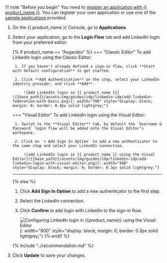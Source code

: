 !!! note "Before you begin"
    You need to [register an application with {{ product_name }}]({{base_path}}/guides/applications/). You can register your own application or use one of the [sample applications]({{base_path}}/get-started/try-samples/) provided.

1. On the {{ product_name }} Console, go to **Applications**.
2. Select your application, go to the **Login Flow** tab and add LinkedIn login from your preferred editor:

    {% if product_name == "Asgardeo" %}
    === "Classic Editor"
        To add LinkedIn login using the Classic Editor:

        1. If you haven't already defined a sign-in flow, click **Start with Default configuration** to get started.
    
        2. Click **Add Authentication** on the step, select your LinkedIn identity provider, and click **Add**.

            ![Add LinkedIn login in {{ product_name }}]({{base_path}}/assets/img/guides/idp/linkedin-idp/add-linkedin-federation-with-basic.png){: width="700" style="display: block; margin: 0; border: 0.3px solid lightgrey;"}

    === "Visual Editor"
        To add LinkedIn login using the Visual Editor:

        1. Switch to the **Visual Editor** tab, by default the `Username & Password` login flow will be added onto the Visual Editor's workspace.
    
        2. Click on `+ Add Sign In Option` to add a new authenticator to the same step and select your LinkedIn connection.

            ![add LinkedIn login in {{ product_name }} using the Visual Editor]({{base_path}}/assets/img/guides/idp/linkedin-idp/add-linkedin-login-with-visual-editor.png){: width="500" style="display: block; margin: 0; border: 0.3px solid lightgrey;"}

    ---
    {% else %}
    1. Click **Add Sign In Option** to add a new authenticator to the first step.

    2. Select the LinkedIn connection.

    3. Click **Confirm** to add login with LinkedIn to the sign-in flow.

        ![Configuring LinkedIn login in {{product_name}} using the Visual Editor]({{base_path}}/assets/img/guides/idp/linkedin-idp/add-linkedin-login-with-visual-editor.png){: width="600" style="display: block; margin: 0; border: 0.3px solid lightgrey;"}
    {% endif %}

    {% include "../recommendation.md" %}

3. Click **Update** to save your changes.